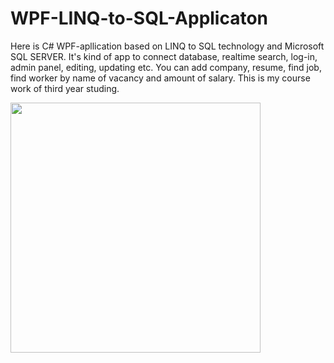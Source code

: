 # WPF-LINQ-to-SQL-Applicaton
Here is C# WPF-apllication based on LINQ to SQL technology and Microsoft SQL SERVER.
It's kind of app to connect database, realtime search, log-in, admin panel, editing, updating etc. You can add company, resume, find job, find worker by name of vacancy and amount of salary. This is my course work of third year studing.

<img align="center" width="400" style="margin:0 auto;" src="https://pp.userapi.com/c830708/v830708854/117853/yfRH4mxgEc8.jpg" />
